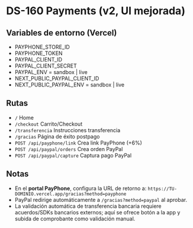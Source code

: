
# DS-160 Payments (v2, UI mejorada)

## Variables de entorno (Vercel)
- PAYPHONE_STORE_ID
- PAYPHONE_TOKEN
- PAYPAL_CLIENT_ID
- PAYPAL_CLIENT_SECRET
- PAYPAL_ENV = sandbox | live
- NEXT_PUBLIC_PAYPAL_CLIENT_ID
- NEXT_PUBLIC_PAYPAL_ENV = sandbox | live

## Rutas
- `/` Home
- `/checkout` Carrito/Checkout
- `/transferencia` Instrucciones transferencia
- `/gracias` Página de éxito postpago
- `POST /api/payphone/link` Crea link PayPhone (+6%)
- `POST /api/paypal/orders` Crea orden PayPal
- `POST /api/paypal/capture` Captura pago PayPal

## Notas
- En el **portal PayPhone**, configura la URL de retorno a: `https://TU-DOMINIO.vercel.app/gracias?method=payphone`
- PayPal redirige automáticamente a `/gracias?method=paypal` al aprobar.
- La validación automática de transferencia bancaria requiere acuerdos/SDKs bancarios externos; aquí se ofrece botón a la app y subida de comprobante como validación manual.
